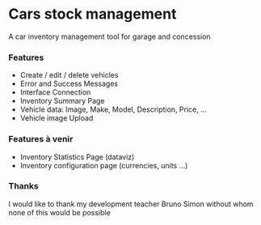 # Cars stock management

A car inventory management tool for garage and concession

### Features

  - Create / edit / delete vehicles
  - Error and Success Messages
  - Interface Connection
  - Inventory Summary Page
  - Vehicle data: Image, Make, Model, Description, Price, ...
  - Vehicle image Upload


### Features à venir

  - Inventory Statistics Page (dataviz)
  - Inventory configuration page (currencies, units ...)

### Thanks

I would like to thank my development teacher Bruno Simon without whom none of this would be possible
